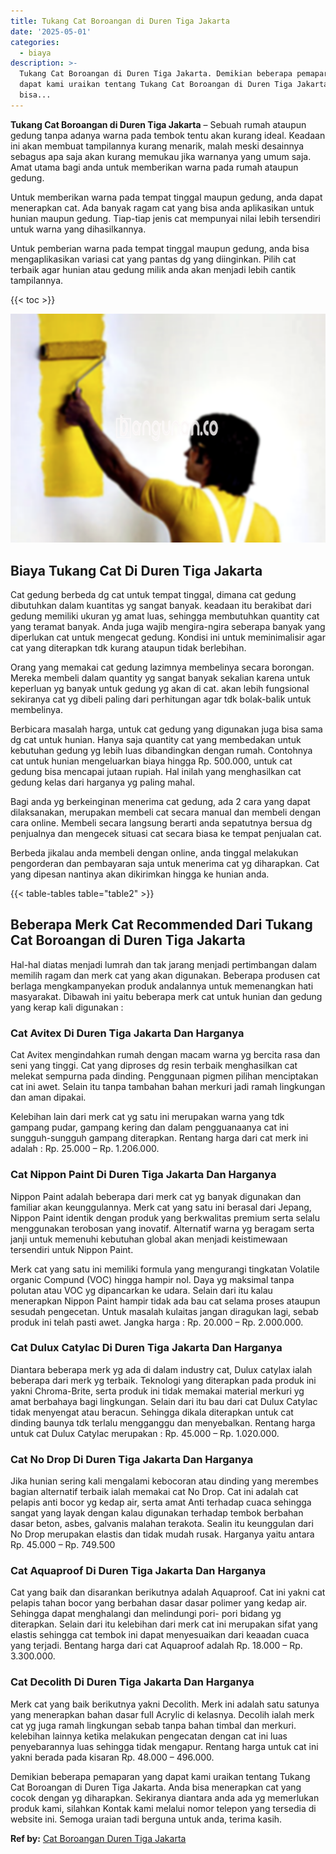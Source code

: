 ```yaml
---
title: Tukang Cat Boroangan di Duren Tiga Jakarta
date: '2025-05-01'
categories:
  - biaya
description: >-
  Tukang Cat Boroangan di Duren Tiga Jakarta. Demikian beberapa pemaparan yang
  dapat kami uraikan tentang Tukang Cat Boroangan di Duren Tiga Jakarta. Anda
  bisa...
---
```


**Tukang Cat Boroangan di Duren Tiga Jakarta** – Sebuah rumah ataupun gedung tanpa adanya warna pada tembok tentu akan kurang ideal. Keadaan ini akan membuat tampilannya kurang menarik, malah meski desainnya sebagus apa saja akan kurang memukau jika warnanya yang umum saja. Amat utama bagi anda untuk memberikan warna pada rumah ataupun gedung.

Untuk memberikan warna pada tempat tinggal maupun gedung, anda dapat menerapkan cat. Ada banyak ragam cat yang bisa anda aplikasikan untuk hunian maupun gedung. Tiap-tiap jenis cat mempunyai nilai lebih tersendiri untuk warna yang dihasilkannya.

Untuk pemberian warna pada tempat tinggal maupun gedung, anda bisa mengaplikasikan variasi cat yang pantas dg yang diinginkan. Pilih cat terbaik agar hunian atau gedung milik anda akan menjadi lebih cantik tampilannya.

{{< toc >}}

![Tukang Cat Boroangan di Duren Tiga Jakarta](/images/jasa-cat-murah20.png)

## Biaya Tukang Cat Di Duren Tiga Jakarta

Cat gedung berbeda dg cat untuk tempat tinggal, dimana cat gedung dibutuhkan dalam kuantitas yg sangat banyak. keadaan itu berakibat dari gedung memiliki ukuran yg amat luas, sehingga membutuhkan quantity cat yang teramat banyak. Anda juga wajib mengira-ngira seberapa banyak yang diperlukan cat untuk mengecat gedung. Kondisi ini untuk meminimalisir agar cat yang diterapkan tdk kurang ataupun tidak berlebihan.

Orang yang memakai cat gedung lazimnya membelinya secara borongan. Mereka membeli dalam quantity yg sangat banyak sekalian karena untuk keperluan yg banyak untuk gedung yg akan di cat. akan lebih fungsional sekiranya cat yg dibeli paling dari perhitungan agar tdk bolak-balik untuk membelinya.

Berbicara masalah harga, untuk cat gedung yang digunakan juga bisa sama dg cat untuk hunian. Hanya saja quantity cat yang membedakan untuk kebutuhan gedung yg lebih luas dibandingkan dengan rumah. Contohnya cat untuk hunian mengeluarkan biaya hingga Rp. 500.000, untuk cat gedung bisa mencapai jutaan rupiah. Hal inilah yang menghasilkan cat gedung kelas dari harganya yg paling mahal.

Bagi anda yg berkeinginan menerima cat gedung, ada 2 cara yang dapat dilaksanakan, merupakan membeli cat secara manual dan membeli dengan cara online. Membeli secara langsung berarti anda sepatutnya bersua dg penjualnya dan mengecek situasi cat secara biasa ke tempat penjualan cat.

Berbeda jikalau anda membeli dengan online, anda tinggal melakukan pengorderan dan pembayaran saja untuk menerima cat yg diharapkan. Cat yang dipesan nantinya akan dikirimkan hingga ke hunian anda.

{{< table-tables table="table2" >}}

## Beberapa Merk Cat Recommended Dari Tukang Cat Boroangan di Duren Tiga Jakarta

Hal-hal diatas menjadi lumrah dan tak jarang menjadi pertimbangan dalam memilih ragam dan merk cat yang akan digunakan. Beberapa produsen cat berlaga mengkampanyekan produk andalannya untuk memenangkan hati masyarakat. Dibawah ini yaitu beberapa merk cat untuk hunian dan gedung yang kerap kali digunakan :

### Cat Avitex Di Duren Tiga Jakarta Dan Harganya

Cat Avitex mengindahkan rumah dengan macam warna yg bercita rasa dan seni yang tinggi. Cat yang diproses dg resin terbaik menghasilkan cat melekat sempurna pada dinding. Penggunaan pigmen pilihan menciptakan cat ini awet. Selain itu tanpa tambahan bahan merkuri jadi ramah lingkungan dan aman dipakai.

Kelebihan lain dari merk cat yg satu ini merupakan warna yang tdk gampang pudar, gampang kering dan dalam pengguanaanya cat ini sungguh-sungguh gampang diterapkan. Rentang harga dari cat merk ini adalah : Rp. 25.000 – Rp. 1.206.000.

### Cat Nippon Paint Di Duren Tiga Jakarta Dan Harganya

Nippon Paint adalah beberapa dari merk cat yg banyak digunakan dan familiar akan keunggulannya. Merk cat yang satu ini berasal dari Jepang, Nippon Paint identik dengan produk yang berkwalitas premium serta selalu menggunakan terobosan yang inovatif. Alternatif warna yg beragam serta janji untuk memenuhi kebutuhan global akan menjadi keistimewaan tersendiri untuk Nippon Paint.

Merk cat yang satu ini memiliki formula yang mengurangi tingkatan Volatile organic Compund (VOC) hingga hampir nol. Daya yg maksimal tanpa polutan atau VOC yg dipancarkan ke udara. Selain dari itu kalau menerapkan Nippon Paint hampir tidak ada bau cat selama proses ataupun sesudah pengecetan. Untuk masalah kulaitas jangan diragukan lagi, sebab produk ini telah pasti awet. Jangka harga : Rp. 20.000 – Rp. 2.000.000.

### Cat Dulux Catylac Di Duren Tiga Jakarta Dan Harganya

Diantara beberapa merk yg ada di dalam industry cat, Dulux catylax ialah beberapa dari merk yg terbaik. Teknologi yang diterapkan pada produk ini yakni Chroma-Brite, serta produk ini tidak memakai material merkuri yg amat berbahaya bagi lingkungan. Selain dari itu bau dari cat Dulux Catylac tidak menyengat atau beracun. Sehingga dikala diterapkan untuk cat dinding baunya tdk terlalu mengganggu dan menyebalkan. Rentang harga untuk cat Dulux Catylac merupakan : Rp. 45.000 – Rp. 1.020.000.

### Cat No Drop Di Duren Tiga Jakarta Dan Harganya

Jika hunian sering kali mengalami kebocoran atau dinding yang merembes bagian alternatif terbaik ialah memakai cat No Drop. Cat ini adalah cat pelapis anti bocor yg kedap air, serta amat Anti terhadap cuaca sehingga sangat yang layak dengan kalau digunakan terhadap tembok berbahan dasar beton, asbes, galvanis malahan terakota. Sealin itu keunggulan dari No Drop merupakan elastis dan tidak mudah rusak. Harganya yaitu antara Rp. 45.000 – Rp. 749.500

### Cat Aquaproof Di Duren Tiga Jakarta Dan Harganya

Cat yang baik dan disarankan berikutnya adalah Aquaproof. Cat ini yakni cat pelapis tahan bocor yang berbahan dasar dasar polimer yang kedap air. Sehingga dapat menghalangi dan melindungi pori- pori bidang yg diterapkan. Selain dari itu kelebihan dari merk cat ini merupakan sifat yang elastis sehingga cat tembok ini dapat menyesuaikan dari keaadan cuaca yang terjadi. Bentang harga dari cat Aquaproof adalah Rp. 18.000 – Rp. 3.300.000.

### Cat Decolith Di Duren Tiga Jakarta Dan Harganya

Merk cat yang baik berikutnya yakni Decolith. Merk ini adalah satu satunya yang menerapkan bahan dasar full Acrylic di kelasnya. Decolih ialah merk cat yg juga ramah lingkungan sebab tanpa bahan timbal dan merkuri. kelebihan lainnya ketika melakukan pengecatan dengan cat ini luas penyebarannya luas sehingga tidak mengapur. Rentang harga untuk cat ini yakni berada pada kisaran Rp. 48.000 – 496.000.

Demikian beberapa pemaparan yang dapat kami uraikan tentang Tukang Cat Boroangan di Duren Tiga Jakarta. Anda bisa menerapkan cat yang cocok dengan yg diharapkan. Sekiranya diantara anda ada yg memerlukan produk kami, silahkan Kontak kami melalui nomor telepon yang tersedia di website ini. Semoga uraian tadi berguna untuk anda, terima kasih.

**Ref by:** [Cat Boroangan Duren Tiga Jakarta](https://id.wikipedia.org/wiki/Cat)
